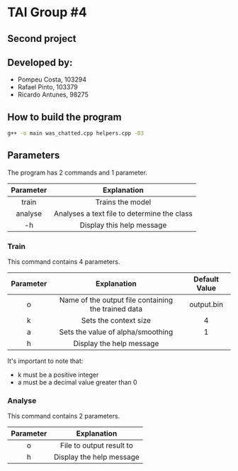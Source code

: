 # TAI Group #4
## Second project
## Developed by:
- Pompeu Costa, 103294
- Rafael Pinto, 103379
- Ricardo Antunes, 98275

## How to build the program
```bash
g++ -o main was_chatted.cpp helpers.cpp -O3

```

## Parameters
The program has 2 commands and 1 parameter.

| Parameter 	   |            Explanation    	                                | 
|:-------------: |:--------------------------------------------------------:	|
|     train      |     Trains the model    	                                  |
|     analyse    |  Analyses a text file to determine the class               |
|     -h     	   |         Display this help message                        	|

### Train
  This command contains 4 parameters.

| Parameter 	|                 Explanation                          | Default Value 	|
|:---------:	|:---------------------------------------------------: |:-------------:	|
|     o     	|  Name of the output file containing the trained data |  output.bin   	|
|     k     	|     Sets the context size              	             |     4        	|
|     a     	|     Sets the value of alpha/smoothing 	             |     1       	  |
|     h     	|     Display the help message       	                 |              	|


It's important to note that:
- k must be a positive integer
- a must be a decimal value greater than 0

### Analyse
  This command contains 2 parameters.

| Parameter 	|              Explanation               |
|:---------:	|:-------------------------------------: |
|     o     	|   File to output result to             |
|     h     	|     Display the help message           |
